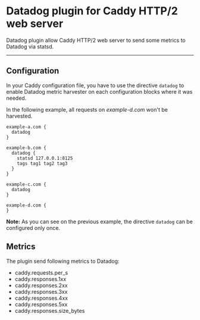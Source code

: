 # Datadog plugin for Caddy HTTP/2 web server

Datadog plugin allow Caddy HTTP/2 web server to send some metrics to Datadog via statsd.
*****


## Configuration
In your Caddy configuration file, you have to use the directive `datadog`
to enable Datadog metric harvester on each configuration blocks where it
was needed.

In the following example, all requests on _example-d.com_ won't be harvested.

    example-a.com {
      datadog
    }

    example-b.com {
      datadog {
        statsd 127.0.0.1:8125
        tags tag1 tag2 tag3
      }
    }

    example-c.com {
      datadog
    }

    example-d.com {
    }

**Note:** As you can see on the previous example, the directive `datadog`
can be configured only once.



## Metrics
The plugin send following metrics to Datadog:

  - caddy.requests.per_s
  - caddy.responses.1xx
  - caddy.responses.2xx
  - caddy.responses.3xx
  - caddy.responses.4xx
  - caddy.responses.5xx
  - caddy.responses.size_bytes
